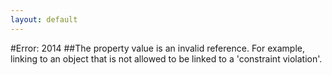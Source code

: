 ```yaml
---
layout: default
---
```


#Error: 2014
##The property value is an invalid reference.
For example, linking to an object that is not allowed to be linked to a 'constraint violation'.
